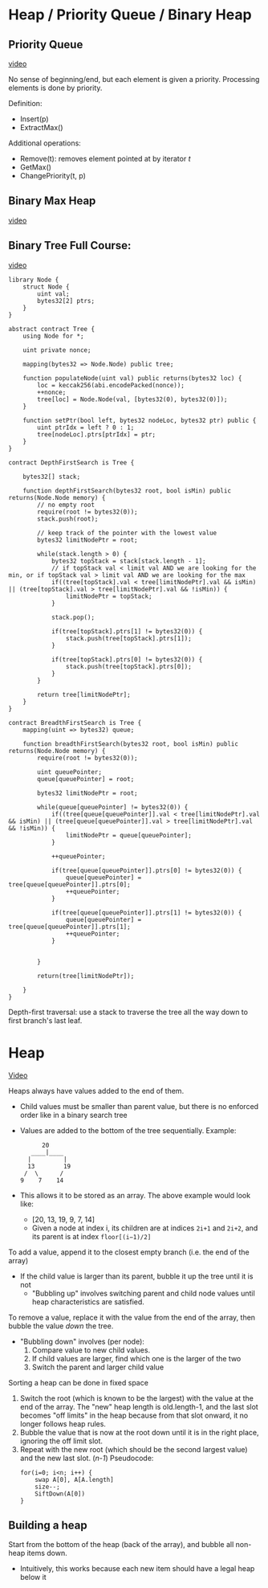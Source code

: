 # Heap / Priority Queue / Binary Heap 
## Priority Queue
[video](https://www.coursera.org/lecture/data-structures/introduction-2OpTs)

No sense of beginning/end, but each element is given a priority. Processing elements is done by priority.

Definition:
- Insert(p)
- ExtractMax()

Additional operations:
- Remove(t): removes element pointed at by iterator _t_
- GetMax()
- ChangePriority(t, p)

## Binary Max Heap
[video](https://www.coursera.org/lecture/data-structures/binary-trees-GRV2q)

## Binary Tree Full Course:
[video](https://www.youtube.com/watch?v=fAAZixBzIAI)

```
library Node {
    struct Node {
        uint val;
        bytes32[2] ptrs;
    }
}

abstract contract Tree {
    using Node for *;

    uint private nonce;

    mapping(bytes32 => Node.Node) public tree;

    function populateNode(uint val) public returns(bytes32 loc) {
        loc = keccak256(abi.encodePacked(nonce));
        ++nonce;
        tree[loc] = Node.Node(val, [bytes32(0), bytes32(0)]);
    }

    function setPtr(bool left, bytes32 nodeLoc, bytes32 ptr) public {
        uint ptrIdx = left ? 0 : 1;
        tree[nodeLoc].ptrs[ptrIdx] = ptr;
    }
}

contract DepthFirstSearch is Tree {
    
    bytes32[] stack;

    function depthFirstSearch(bytes32 root, bool isMin) public returns(Node.Node memory) {
        // no empty root
        require(root != bytes32(0));
        stack.push(root);

        // keep track of the pointer with the lowest value
        bytes32 limitNodePtr = root;

        while(stack.length > 0) {
            bytes32 topStack = stack[stack.length - 1];
            // if topStack val < limit val AND we are looking for the min, or if topStack val > limit val AND we are looking for the max
            if((tree[topStack].val < tree[limitNodePtr].val && isMin) || (tree[topStack].val > tree[limitNodePtr].val && !isMin)) {
                limitNodePtr = topStack;
            }

            stack.pop();

            if(tree[topStack].ptrs[1] != bytes32(0)) {
                stack.push(tree[topStack].ptrs[1]);
            }

            if(tree[topStack].ptrs[0] != bytes32(0)) {
                stack.push(tree[topStack].ptrs[0]);
            }
        }

        return tree[limitNodePtr];
    }
}

contract BreadthFirstSearch is Tree {
    mapping(uint => bytes32) queue;
    
    function breadthFirstSearch(bytes32 root, bool isMin) public returns(Node.Node memory) {
        require(root != bytes32(0));

        uint queuePointer;
        queue[queuePointer] = root;

        bytes32 limitNodePtr = root;

        while(queue[queuePointer] != bytes32(0)) {
            if((tree[queue[queuePointer]].val < tree[limitNodePtr].val && isMin) || (tree[queue[queuePointer]].val > tree[limitNodePtr].val && !isMin)) {
                limitNodePtr = queue[queuePointer];
            }

            ++queuePointer;

            if(tree[queue[queuePointer]].ptrs[0] != bytes32(0)) {
                queue[queuePointer] = tree[queue[queuePointer]].ptrs[0];
                ++queuePointer;
            }
            
            if(tree[queue[queuePointer]].ptrs[1] != bytes32(0)) {
                queue[queuePointer] = tree[queue[queuePointer]].ptrs[1];
                ++queuePointer;
            }


        }        

        return(tree[limitNodePtr]);

    }
}
```

Depth-first traversal: use a stack to traverse the tree all the way down to first branch's last leaf.

# Heap
[Video](https://youtu.be/odNJmw5TOEE?list=PLFDnELG9dpVxQCxuD-9BSy2E7BWY3t5Sm&t=3291)

Heaps always have values added to the end of them. 
* Child values must be smaller than parent value, but there is no enforced order like in a binary search tree
* Values are added to the bottom of the tree sequentially. Example:

            20
         ____|____
        |         |
        13        19
       /  \      /
      9    7    14
* This allows it to be stored as an array. The above example would look like:
    * [20, 13, 19, 9, 7, 14]
    * Given a node at index i, its children are at indices `2i+1` and `2i+2`, and its parent is at index `floor[(i−1)/2]`

To add a value, append it to the closest empty branch (i.e. the end of the array)
* If the child value is larger than its parent, bubble it up the tree until it is not
    * "Bubbling up" involves switching parent and child node values until heap characteristics are satisfied.

To remove a value, replace it with the value from the end of the array, then bubble the value *down* the tree.
* "Bubbling down" involves (per node):
    1. Compare value to new child values. 
    2. If child values are larger, find which one is the larger of the two
    3. Switch the parent and larger child value

Sorting a heap can be done in fixed space
1. Switch the root (which is known to be the largest) with the value at the end of the array. The "new" heap length is old.length-1, and the last slot becomes "off limits" in the heap because from that slot onward, it no longer follows heap rules.
2. Bubble the value that is now at the root down until it is in the right place, ignoring the off limit slot.
3. Repeat with the new root (which should be the second largest value) and the new last slot. (_n-1_)
    Pseudocode:
    ```
    for(i=0; i<n; i++) {
        swap A[0], A[A.length]
        size--;
        SiftDown(A[0])
    }
    ```

## Building a heap
Start from the bottom of the heap (back of the array), and bubble all non-heap items down.
* Intuitively, this works because each new item should have a legal heap below it

